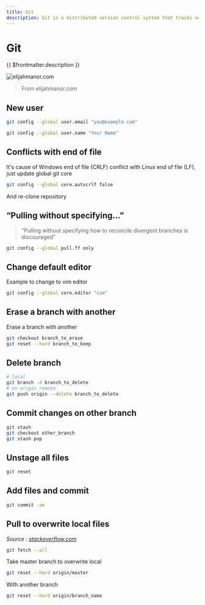 ```yaml
---
title: Git
description: Git is a distributed version control system that tracks versions of files. It is often used to control source code by programmers collaboratively developing software.
---
```


# Git

{{ $frontmatter.description }}

![elijahmanor.com](https://elijahmanor.com/images/git-branch/git-branch.png)

> From elijahmanor.com

## New user

```sh
git config --global user.email "you@example.com"
```

```sh
git config --global user.name "Your Name"
```

## Conflicts with end of file

It's cause of Windows end of file (CRLF) conflict with Linux end of file (LF), just update global git core

```sh
git config --global core.autocrlf false
```

And re-clone repository

## “Pulling without specifying...”

> “Pulling without specifying how to reconcile divergent branches is discouraged”

```sh
git config --global pull.ff only
```

## Change default editor

Example to change to vim editor

```sh
git config --global core.editor "vim"
```

## Erase a branch with another

Erase a branch with another

```sh
git checkout branch_to_erase
git reset --hard branch_to_keep
```

## Delete branch

```sh
# local
git branch -d branch_to_delete
# on origin remote
git push origin --delete branch_to_delete
```

## Commit changes on other branch

```sh
git stash
git checkout other_branch
git stash pop
```

## Unstage all files

```sh
git reset
```

## Add files and commit

```sh
git commit -am
```

## Pull to overwrite local files

_Source : [stackoverflow.com](https://stackoverflow.com/questions/1125968/how-do-i-force-git-pull-to-overwrite-local-files)_

```sh
git fetch --all
```

Take master branch to overwrite local

```sh
git reset --hard origin/master
```

With another branch

```sh
git reset --hard origin/branch_name
```

